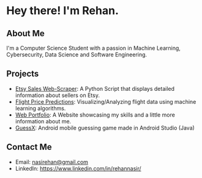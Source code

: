 # Hey there! I'm Rehan.

## About Me

I'm a Computer Science Student with a passion in Machine Learning, Cybersecurity, Data Science and Software Engineering.

## Projects
- [Etsy Sales Web-Scraper](https://github.com/rehan-nasir/etsy-sales-scraper): A Python Script that displays detailed information about sellers on Etsy.
- [Flight Price Predictions](https://github.com/rehan-nasir/flight-price-predictions): Visualizing/Analyzing flight data using machine learning algorithms.
- [Web Portfolio](https://github.com/rehan-nasir/web-portfolio): A Website showcasing my skills and a little more information about me.
- [GuessX](https://github.com/rehan-nasir/Guess-X): Android mobile guessing game made in Android Studio (Java) 
## Contact Me

- Email: nasirehan@gmail.com
- LinkedIn: https://www.linkedin.com/in/rehannasir/
